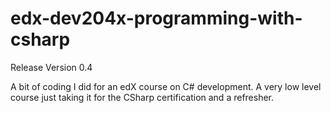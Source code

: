 # edx-dev204x-programming-with-csharp

Release Version 0.4

A bit of coding I did for an edX course on C# development. A very low level course just taking it for the CSharp certification and a refresher.
